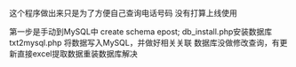 这个程序做出来只是为了方便自己查询电话号码
没有打算上线使用

第一步是手动到MySQL中 create schema epost;
db_install.php安装数据库
txt2mysql.php 将数据写入MySQL，并做好相关关联
数据库没做修改查询，有更新直接excel提取数据重装数据库解决
